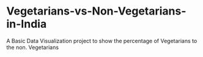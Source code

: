 # Vegetarians-vs-Non-Vegetarians-in-India
A Basic Data Visualization project to show the percentage of Vegetarians to the non. Vegetarians
